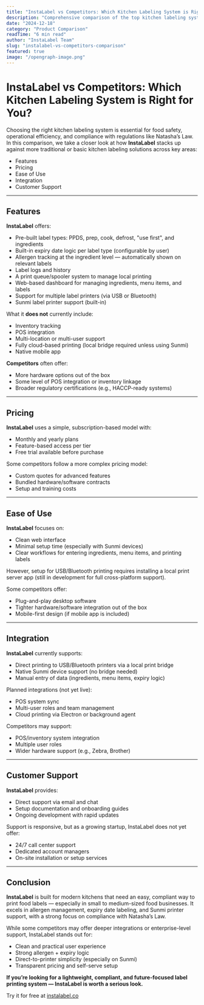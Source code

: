 ```yaml
---
title: "InstaLabel vs Competitors: Which Kitchen Labeling System is Right for You?"
description: "Comprehensive comparison of the top kitchen labeling systems. Discover which solution offers the best features, pricing, and value for your restaurant."
date: "2024-12-18"
category: "Product Comparison"
readTime: "6 min read"
author: "InstaLabel Team"
slug: "instalabel-vs-competitors-comparison"
featured: true
image: "/opengraph-image.png"
---
```


# InstaLabel vs Competitors: Which Kitchen Labeling System is Right for You?

Choosing the right kitchen labeling system is essential for food safety, operational efficiency, and compliance with regulations like Natasha’s Law. In this comparison, we take a closer look at how **InstaLabel** stacks up against more traditional or basic kitchen labeling solutions across key areas:

- Features
- Pricing
- Ease of Use
- Integration
- Customer Support

---

## Features

**InstaLabel** offers:

- Pre-built label types: PPDS, prep, cook, defrost, "use first", and ingredients
- Built-in expiry date logic per label type (configurable by user)
- Allergen tracking at the ingredient level — automatically shown on relevant labels
- Label logs and history
- A print queue/spooler system to manage local printing
- Web-based dashboard for managing ingredients, menu items, and labels
- Support for multiple label printers (via USB or Bluetooth)
- Sunmi label printer support (built-in)

What it **does not** currently include:

- Inventory tracking
- POS integration
- Multi-location or multi-user support
- Fully cloud-based printing (local bridge required unless using Sunmi)
- Native mobile app

**Competitors** often offer:

- More hardware options out of the box
- Some level of POS integration or inventory linkage
- Broader regulatory certifications (e.g., HACCP-ready systems)

---

## Pricing

**InstaLabel** uses a simple, subscription-based model with:

- Monthly and yearly plans
- Feature-based access per tier
- Free trial available before purchase

Some competitors follow a more complex pricing model:

- Custom quotes for advanced features
- Bundled hardware/software contracts
- Setup and training costs

---

## Ease of Use

**InstaLabel** focuses on:

- Clean web interface
- Minimal setup time (especially with Sunmi devices)
- Clear workflows for entering ingredients, menu items, and printing labels

However, setup for USB/Bluetooth printing requires installing a local print server app (still in development for full cross-platform support).

Some competitors offer:

- Plug-and-play desktop software
- Tighter hardware/software integration out of the box
- Mobile-first design (if mobile app is included)

---

## Integration

**InstaLabel** currently supports:

- Direct printing to USB/Bluetooth printers via a local print bridge
- Native Sunmi device support (no bridge needed)
- Manual entry of data (ingredients, menu items, expiry logic)

Planned integrations (not yet live):

- POS system sync
- Multi-user roles and team management
- Cloud printing via Electron or background agent

Competitors may support:

- POS/inventory system integration
- Multiple user roles
- Wider hardware support (e.g., Zebra, Brother)

---

## Customer Support

**InstaLabel** provides:

- Direct support via email and chat
- Setup documentation and onboarding guides
- Ongoing development with rapid updates

Support is responsive, but as a growing startup, InstaLabel does not yet offer:

- 24/7 call center support
- Dedicated account managers
- On-site installation or setup services

---

## Conclusion

**InstaLabel** is built for modern kitchens that need an easy, compliant way to print food labels — especially in small to medium-sized food businesses. It excels in allergen management, expiry date labeling, and Sunmi printer support, with a strong focus on compliance with Natasha’s Law.

While some competitors may offer deeper integrations or enterprise-level support, InstaLabel stands out for:

- Clean and practical user experience
- Strong allergen + expiry logic
- Direct-to-printer simplicity (especially on Sunmi)
- Transparent pricing and self-serve setup

**If you’re looking for a lightweight, compliant, and future-focused label printing system — InstaLabel is worth a serious look.**

Try it for free at [instalabel.co](https://www.instalabel.co)
